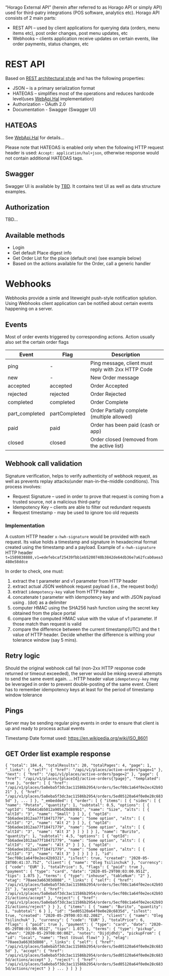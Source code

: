 “Horago External API” (herein after referred to as Horago API or simply API) used for third-patry integrations (POS software, analytics etc). Horago API consists of 2 main parts:
* REST API – used by client applications for querying data (orders, menu items etc), post order changes, post menu updates, etc
* Webhooks – clients application receive updates on certain events, like order payments, status changes, etc

# REST API
Based on [REST architectural style](https://en.wikipedia.org/wiki/Representational_state_transfer) and has the following properties:
* JSON – is a primary serialization format
* HATEOAS – simplifies most of the operations and reduces hardcode level(uses [WebApi.Hal](https://github.com/JakeGinnivan/WebApi.Hal) implementation)
* Authorization - OAuth 2.0
* Documentation - Swagger (Swagger UI)

## HATEOAS
See [WebApi.Hal](https://github.com/JakeGinnivan/WebApi.Hal) for details...

Please note that HATEOAS is enabled only when the following HTTP request header is used: `Accept: application/hal+json`, otherwise response would not contain additional HATEOAS tags.

## Swagger
Swagger UI is available by [TBD](...). It contains test UI as well as data structure examples.

## Authorization
TBD...

## Available methods
* Login
* Get default Place digest info
* Get Order List for the place (default one) (see example below)
* Based on the actions available for the Order, call a generic handler

# Webhooks
Webhooks provide a simle and liteweight push-style notification splution. Using Webhooks client application can be notified about certain events happening on a server.

## Events
Most of order events triggered by corresponding actions. Action usually also set the certain order flags

Event | Flag | Description
----- | ------ | -----
ping | - | Ping message, client must reply with 2xx HTTP Code
new | - | New Order message
accepted | accepted | Order Accepted
rejected | rejected | Order Rejected
completed | completed | Order Complete
part_completed | partCompleted | Order Partially complete (multiple allowed)
paid | paid | Order has been paid (cash or app)
closed | closed | Order closed (removed from the active list)

## Webhook call validation
Signature verification, helps to verify authenticity of webhook request, as well as prevents replay attacks(under man-in-the-middle conditions). This process involves:
* Request Signature – used in order to prove that request is coming from a trusted source, not a malicious third-party
* Idempotency Key – clients are able to filter out redundant requests
* Request timestamp - may be used to ignore too old requests
### Implementation
A custom HTTP header `x-hwh-signature` would be provided with each request. Its value holds a timestamp and signature in hexadecimal format created using the timestamp and a payload. Example of `x-hwh-signature` HTTP header
`t=1589838888,v1=edefebcaf25439fbb1eb5200740b3842de64db36e7a62fcab0aea3480e58ddce`

In order to check, one must: 
1.	extract the t parameter and v1 parameter from HTTP header
2.	extract actual JSON webhook request payload (i.e., the request body)
3.  extract `idempotency-key` value from HTTP header
3.	concatenate t parameter with idempotency key and with JSON payload using . (dot) as a delimiter
4.	computer HMAC using the SHA256 hash function using the secret key obtained from the place portal
5.	compare the computed HMAC value with the value of v1 parameter. If those match than request is valid
6.	compare the difference between the current timestamp(UTC) and the t value of HTTP header. Decide whether the difference is withing your tolerance window (say 5 mins).  

## Retry logic

Should the original webhook call fail (non-2xx HTTP response code returned or timeout exceeded), the server would be mking several attempts to send the same event again. 
...
HTTP header value `idempotency-key` may be leveraged in order to prevent double-posting of the same event. Client has to remember idempotency keys at least for the period of timestamp window tolerance

## Pings

Server may be sending regular ping events in order to ensure that client is up and ready to process actual events

Timestamp Date format used: https://en.wikipedia.org/wiki/ISO_8601

## GET Order list example response 
`
{
  "total": 184.4,
  "totalResults": 20,
  "totalPages": 4,
  "page": 1,
  "_links": {
    "self": {
      "href": "/api/v1/places/active-orders?page=1"
    },
    "next": {
      "href": "/api/v1/places/active-orders?page=2"
    },
    "page": {
      "href": "/api/v1/places/{placeId}/active-orders{?page}",
      "templated": true
    },
    "order": [
      {
        "href": "/api/v1/places/5a8eba5f3dc3ac11586b2954/orders/5ecf08c1a64f0e2ec42b9321"
      },
      {
        "href": "/api/v1/places/5a8eba5f3dc3ac11586b2954/orders/5ed05120a64f0e0e28c6835d"
      },
      ...
    ]
  },
  "_embedded": {
    "order": [
      {
        "items": [
          {
            "sides": [
              {
                "name": "Potato",
                "quantity": 1,
                "subtotal": 0.5,
                "options": [
                  {
                    "optId": "5b6414b5012a905420d889b1",
                    "name": "Size",
                    "alts": [
                      {
                        "altId": "3",
                        "name": "Small"
                      }
                    ]
                  },
                  {
                    "optId": "5b6adee1012aa77f18471779",
                    "name": "Some option",
                    "alts": [
                      {
                        "altId": "2",
                        "name": "Alt 2"
                      }
                    ]
                  },
                  {
                    "optId": "5b6adee1012aa77f18471779",
                    "name": "Some option",
                    "alts": [
                      {
                        "altId": "3",
                        "name": "Alt 3"
                      }
                    ]
                  }
                ]
              }
            ],
            "name": "Burito",
            "quantity": 1,
            "subtotal": 4.5,
            "options": [
              {
                "optId": "5b6adee1012aa77f18471779",
                "name": "Some option",
                "alts": [
                  {
                    "altId": "2",
                    "name": "Alt 2"
                  }
                ]
              },
              {
                "optId": "5b6adee1012aa77f18471779",
                "name": "Some option",
                "alts": [
                  {
                    "altId": "3",
                    "name": "Alt 3"
                  }
                ]
              }
            ]
          }
        ],
        "id": "5ecf08c1a64f0e2ec42b9321",
        "isTest": true,
        "created": "2020-05-28T00:41:37.75Z",
        "client": {
          "name": "Oleg Tsilinchuk"
        },
        "currency": {
          "code": "EUR"
        },
        "totalPrice": 5,
        "flags": {
          "paid": true
        },
        "payment": {
          "type": "card",
          "date": "2020-05-29T00:03:00.951Z",
          "tips": 1.075
        },
        "terms": {
          "type": "inhouse",
          "tableNum": "2"
        },
        "etag": "70aee3a66303d808",
        "_links": {
          "self": {
            "href": "/api/v1/places/5a8eba5f3dc3ac11586b2954/orders/5ecf08c1a64f0e2ec42b9321"
          },
          "accept": {
            "href": "/api/v1/places/5a8eba5f3dc3ac11586b2954/orders/5ecf08c1a64f0e2ec42b9321/actions/accept"
          },
          "reject": {
            "href": "/api/v1/places/5a8eba5f3dc3ac11586b2954/orders/5ecf08c1a64f0e2ec42b9321/actions/reject"
          }
        }
      },
      {
        "items": [
          {
            "name": "Burito",
            "quantity": 1,
            "subtotal": 6
          }
        ],
        "id": "5ed05120a64f0e0e28c6835d",
        "isTest": true,
        "created": "2020-05-29T00:03:02.208Z",
        "client": {
          "name": "Oleg Tsilinchuk"
        },
        "currency": {
          "code": "EUR"
        },
        "totalPrice": 6,
        "flags": {
          "paid": true
        },
        "payment": {
          "type": "card",
          "date": "2020-05-29T00:03:00.951Z",
          "tips": 1.075
        },
        "terms": {
          "type": "pickup",
          "when": "2020-05-29T08:00:00Z",
          "notes": "Dijdjdhdj",
          "pickupFrom": {
            "id": "local",
            "name": "Test (Usual flow)"
          }
        },
        "etag": "70aee3a66303d808",
        "_links": {
          "self": {
            "href": "/api/v1/places/5a8eba5f3dc3ac11586b2954/orders/5ed05120a64f0e0e28c6835d"
          },
          "accept": {
            "href": "/api/v1/places/5a8eba5f3dc3ac11586b2954/orders/5ed05120a64f0e0e28c6835d/actions/accept"
          },
          "reject": {
            "href": "/api/v1/places/5a8eba5f3dc3ac11586b2954/orders/5ed05120a64f0e0e28c6835d/actions/reject"
          }
        }
      ...
      }
    ]
  }
}
`
 
